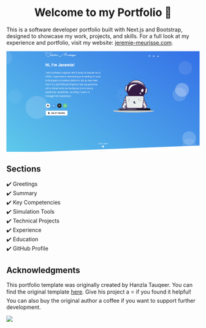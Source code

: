 <h1 align="center">Welcome to my Portfolio 🚀</h1>

This is a software developer portfolio built with Next.js and Bootstrap, designed to showcase my work, projects, and skills. For a full look at my experience and portfolio, visit my website: <a href="https://www.jeremie-meurisse.com">jeremie-meurisse.com</a>.

<p align="center"> <kbd> <img src="https://github.com/jmeurisse/developer-portfolio/blob/master/website.png" alt="Portfolio Screenshot"></img> </kbd> </p>

## Sections
✔️ Greetings\
✔️ Summary\
✔️ Key Competencies\
✔️ Simulation Tools\
✔️ Technical Projects\
✔️ Experience\
✔️ Education\
✔️ GitHub Profile

## Acknowledgments
This portfolio template was originally created by Hanzla Tauqeer. You can find the original template <a href="https://github.com/1hanzla100/developer-portfolio">here</a>.
Give his project a ⭐️ if you found it helpful! You can also buy the original author a coffee if you want to support further development.

<div> <a href="https://www.buymeacoffee.com/1hanzla100"><img src="https://img.buymeacoffee.com/button-api/?text=Buy him a coffee&emoji=☕&slug=1hanzla100&button_colour=FF8C00&font_colour=ffffff&font_family=Cookie&outline_colour=000000&coffee_colour=FFDD00" /></a> </div>
